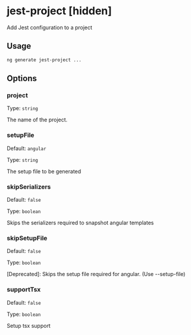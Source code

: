 # jest-project [hidden]

Add Jest configuration to a project

## Usage

```bash
ng generate jest-project ...

```

## Options

### project

Type: `string`

The name of the project.

### setupFile

Default: `angular`

Type: `string`

The setup file to be generated

### skipSerializers

Default: `false`

Type: `boolean`

Skips the serializers required to snapshot angular templates

### skipSetupFile

Default: `false`

Type: `boolean`

[Deprecated]: Skips the setup file required for angular. (Use --setup-file)

### supportTsx

Default: `false`

Type: `boolean`

Setup tsx support
